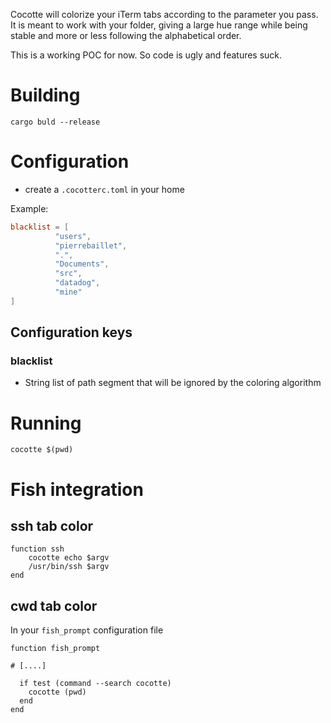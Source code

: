 Cocotte will colorize your iTerm tabs according to the parameter you pass. It is meant to work with your folder, giving a large hue range while being stable and more or less following the alphabetical order.

This is a working POC for now. So code is ugly and features suck.

# Building

```shell
cargo buld --release
```

# Configuration

- create a `.cocotterc.toml` in your home

Example:
```toml
blacklist = [
          "users",
          "pierrebaillet",
          ".",
          "Documents",
          "src",
          "datadog",
          "mine"
]
```

## Configuration keys

### blacklist

- String list of path segment that will be ignored by the coloring algorithm

# Running

```shell
cocotte $(pwd)
```

# Fish integration

## ssh tab color

```shell
function ssh
    cocotte echo $argv
    /usr/bin/ssh $argv
end
```

## cwd tab color

In your `fish_prompt` configuration file

```shell
function fish_prompt

# [....]

  if test (command --search cocotte)
    cocotte (pwd)
  end
end
```
